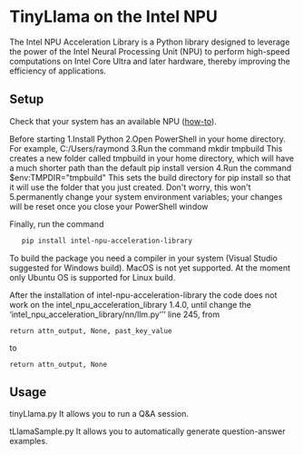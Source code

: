 # TinyLlama on the Intel NPU
The Intel NPU Acceleration Library is a Python library designed to leverage the power of the Intel Neural Processing Unit (NPU) to perform high-speed computations on Intel Core Ultra and later hardware, thereby improving the efficiency of applications.

## Setup

Check that your system has an available NPU ([how-to](https://www.intel.com/content/www/us/en/support/articles/000097597/processors.html)).

Before starting
1.Install Python
2.Open PowerShell in your home directory. For example, C:/Users/raymond
3.Run the command mkdir tmpbuild This creates a new folder called tmpbuild in your home directory, which will have a much shorter path than the default pip install version
4.Run the command $env:TMPDIR="tmpbuild" This sets the build directory for pip install so that it will use the folder that you just created. Don't worry, this won't 5.permanently change your system environment variables; your changes will be reset once you close your PowerShell window

Finally, run the command

```bash
   pip install intel-npu-acceleration-library
```
To build the package you need a compiler in your system (Visual Studio suggested for Windows build). MacOS is not yet supported. At the moment only Ubuntu OS is supported for Linux build.

After the installation of intel-npu-acceleration-library
the code does not work on the intel_npu_acceleration_library 1.4.0, until change the ‘intel_npu_acceleration_library/nn/llm.py‘’’ line 245, from
```
return attn_output, None, past_key_value
```
to
```
return attn_output, None
```
## Usage

tinyLlama.py
It allows you to run a Q&A session.

tLlamaSample.py
It allows you to automatically generate question-answer examples.
